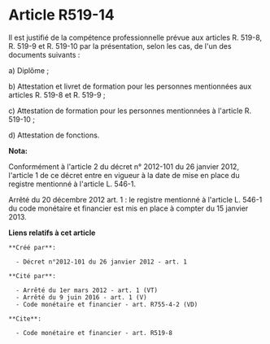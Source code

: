 # Article R519-14

Il est justifié de la compétence professionnelle prévue aux articles R. 519-8, R. 519-9 et R. 519-10 par la présentation,
selon les cas, de l'un des documents suivants : 

a) Diplôme ; 

b) Attestation et livret de formation pour les personnes mentionnées aux articles R. 519-8 et R. 519-9 ; 

c) Attestation de formation pour les personnes mentionnées à l'article R. 519-10 ; 

d) Attestation de fonctions.

**Nota:**

Conformément à l'article 2 du décret n° 2012-101 du 26 janvier 2012, l'article 1 de ce décret entre en vigueur à la date de
mise en place du registre mentionné à l'article L. 546-1. 

Arrêté du 20 décembre 2012 art. 1 : le registre mentionné à l'article L. 546-1 du code monétaire et financier est  mis en
place  à compter du 15 janvier 2013.

**Liens relatifs à cet article**

	**Créé par**:

	  - Décret n°2012-101 du 26 janvier 2012 - art. 1

	**Cité par**:

	  - Arrêté du 1er mars 2012 - art. 1 (VT)
	  - Arrêté du 9 juin 2016 - art. 1 (V)
	  - Code monétaire et financier - art. R755-4-2 (VD)

	**Cite**:

	  - Code monétaire et financier - art. R519-8
